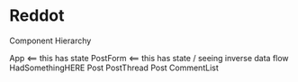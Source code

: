 Reddot
======

Component Hierarchy

App <== this has state
  PostForm <== this has state / seeing inverse data flow
    HadSomethingHERE
  Post
  PostThread
    Post
    CommentList
